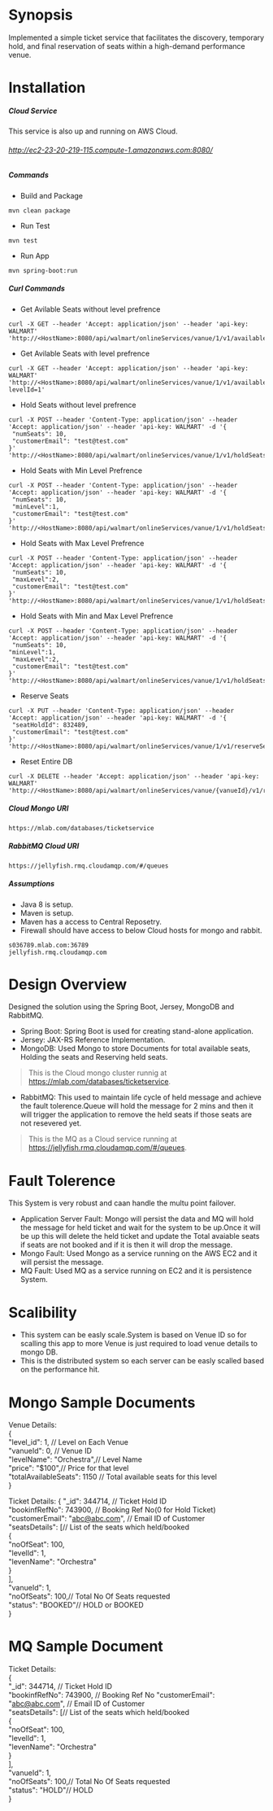 # Synopsis

Implemented a simple ticket service that facilitates the discovery, temporary hold, and final reservation of seats within a high-demand performance venue.

# Installation
##### Cloud Service
This service is also up and running on AWS Cloud.
###### http://ec2-23-20-219-115.compute-1.amazonaws.com:8080/

##### Commands
 - Build and Package
```
mvn clean package
```
 - Run Test
```
mvn test
```
 - Run App
```
mvn spring-boot:run
```
##### Curl Commands
 - Get Avilable Seats without level prefrence
```
curl -X GET --header 'Accept: application/json' --header 'api-key: WALMART' 'http://<HostName>:8080/api/walmart/onlineServices/vanue/1/v1/availableSeats'
```
 - Get Avilable Seats with level prefrence  
 ```
 curl -X GET --header 'Accept: application/json' --header 'api-key: WALMART' 'http://<HostName>:8080/api/walmart/onlineServices/vanue/1/v1/availableSeats?levelId=1'
 ```
 - Hold Seats without level prefrence
 ```
 curl -X POST --header 'Content-Type: application/json' --header 'Accept: application/json' --header 'api-key: WALMART' -d '{
  "numSeats": 10,
  "customerEmail": "test@test.com"
}' 'http://<HostName>:8080/api/walmart/onlineServices/vanue/1/v1/holdSeats
 ```
 - Hold Seats with Min Level Prefrence
 ```
 curl -X POST --header 'Content-Type: application/json' --header 'Accept: application/json' --header 'api-key: WALMART' -d '{
  "numSeats": 10,
  "minLevel":1,
  "customerEmail": "test@test.com"
}' 'http://<HostName>:8080/api/walmart/onlineServices/vanue/1/v1/holdSeats'
 ```
 - Hold Seats with Max Level Prefrence
 ```
 curl -X POST --header 'Content-Type: application/json' --header 'Accept: application/json' --header 'api-key: WALMART' -d '{
  "numSeats": 10,
  "maxLevel":2,
  "customerEmail": "test@test.com"
}' 'http://<HostName>:8080/api/walmart/onlineServices/vanue/1/v1/holdSeats'

 ```
 - Hold Seats with Min and Max Level Prefrence
 ```
 curl -X POST --header 'Content-Type: application/json' --header 'Accept: application/json' --header 'api-key: WALMART' -d '{
  "numSeats": 10,
"minLevel":1,
  "maxLevel":2,
  "customerEmail": "test@test.com"
}' 'http://<HostName>:8080/api/walmart/onlineServices/vanue/1/v1/holdSeats'
 ```
 - Reserve Seats
 ```
 curl -X PUT --header 'Content-Type: application/json' --header 'Accept: application/json' --header 'api-key: WALMART' -d '{
  "seatHoldId": 832489,
  "customerEmail": "test@test.com"
}' 'http://<HostName>:8080/api/walmart/onlineServices/vanue/1/v1/reserveSeats'
 ```
 - Reset Entire DB
 ```
 curl -X DELETE --header 'Accept: application/json' --header 'api-key: WALMART' 'http://<HostName>:8080/api/walmart/onlineServices/vanue/{vanueId}/v1/resetService'
 ```
##### Cloud Mongo URI
```
https://mlab.com/databases/ticketservice
```
##### RabbitMQ Cloud URI
```
https://jellyfish.rmq.cloudamqp.com/#/queues
```
##### Assumptions
 - Java 8 is setup.
 - Maven is setup.
 - Maven has a access to Central Reposetry.
 - Firewall should have access to below Cloud hosts for mongo and rabbit.
```
s036789.mlab.com:36789  
jellyfish.rmq.cloudamqp.com
```
# Design Overview
Designed the solution using the Spring Boot, Jersey, MongoDB and RabbitMQ.
  - Spring Boot: Spring Boot is used for creating stand-alone application.
  - Jersey: JAX-RS Reference Implementation.
  - MongoDB: Used Mongo to store Documents for total available seats, Holding the seats and Reserving held seats.
  >This is the Cloud mongo cluster runnig at https://mlab.com/databases/ticketservice.
  - RabbitMQ: This used to maintain life cycle of held message and achieve the fault tolerence.Queue will hold the message for 2 mins and then it will trigger the application to remove the held seats if those seats are not resevered yet.
  >This is the MQ as a Cloud service running at https://jellyfish.rmq.cloudamqp.com/#/queues.
# Fault Tolerence
This System is very robust and caan handle the multu point failover.
 - Application Server Fault: Mongo will persist the data and MQ will hold the message for held ticket and wait for the system to be up.Once it will be up this will delete the held ticket and update the Total avaiable seats if seats are not booked and if it is then it will drop the message.
 - Mongo Fault: Used Mongo as a service running on the AWS EC2 and it will persist the message.
 - MQ Fault: Used MQ as a service running on EC2 and it is persistence System.
# Scalibility
 - This system can be easly scale.System is based on Venue ID so for scalling this app to more Venue is just required to load venue details to mongo DB.
 - This is the distributed system so each server can be easly scalled based on the performance hit.
 
# Mongo Sample Documents
Venue Details:  
{        
    "level_id": 1,  // Level on Each Venue   
    "vanueId": 0,  // Venue ID  
    "levelName": "Orchestra",// Level Name  
    "price": "$100",// Price for that level  
    "totalAvailableSeats": 1150  // Total available seats for this level  
}

Ticket Details:
{
    "_id": 344714, // Ticket Hold ID  
    "bookinfRefNo": 743900, // Booking Ref No(0 for Hold Ticket)  
    "customerEmail": "abc@abc.com", // Email ID of Customer  
    "seatsDetails": [// List of the seats which held/booked  
        {  
            "noOfSeat": 100,  
            "levelId": 1,  
            "levenName": "Orchestra"  
        }  
    ],  
    "vanueId": 1,  
    "noOfSeats": 100,// Total No Of Seats requested  
    "status": "BOOKED"// HOLD or BOOKED  
}  

# MQ Sample Document
Ticket Details:  
{  
    "_id": 344714, // Ticket Hold ID  
    "bookinfRefNo": 743900, // Booking Ref No 
    "customerEmail": "abc@abc.com", // Email ID of Customer  
    "seatsDetails": [// List of the seats which held/booked  
        {  
            "noOfSeat": 100,  
            "levelId": 1,  
            "levenName": "Orchestra"  
        }  
    ],  
    "vanueId": 1,  
    "noOfSeats": 100,// Total No Of Seats requested  
    "status": "HOLD"// HOLD  
}
